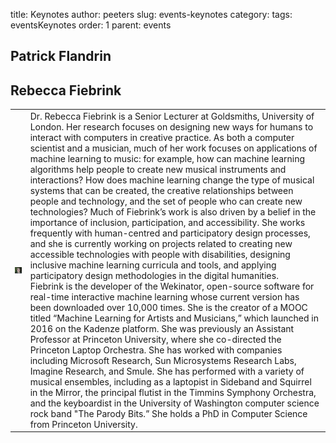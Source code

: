 title: Keynotes
author: peeters
slug: events-keynotes
category:
tags: eventsKeynotes
order: 1
parent: events

## Patrick Flandrin

## Rebecca Fiebrink

<TABLE>

<TR>
<TD>
<img src="../images/people_fiebrink_200.png">
</TD>
<TD>
Dr. Rebecca Fiebrink is a Senior Lecturer at Goldsmiths, University of London.  Her research focuses on designing new ways for humans to interact with computers in creative practice. As both a computer scientist and a musician, much of her work focuses on applications of machine learning to music: for example, how can machine learning algorithms help people to create new musical instruments and interactions? How does machine learning change the type of musical systems that can be created, the creative relationships between people and technology, and the set of people who can create new technologies? Much of Fiebrink’s work is also driven by a belief in the importance of inclusion, participation, and accessibility. She works frequently with human-centred and participatory design processes, and she is currently working on projects related to creating new accessible technologies with people with disabilities, designing inclusive machine learning curricula and tools, and applying participatory design methodologies in the digital humanities.
<BR>
Fiebrink is the developer of the Wekinator, open-source software for real-time interactive machine learning whose current version has been downloaded over 10,000 times. She is the creator of a MOOC titled “Machine Learning for Artists and Musicians,” which launched in 2016 on the Kadenze platform.  She was previously an Assistant Professor at Princeton University, where she co-directed the Princeton Laptop Orchestra. She has worked with companies including Microsoft Research, Sun Microsystems Research Labs, Imagine Research, and Smule. She has performed with a variety of musical ensembles, including as a laptopist in Sideband and Squirrel in the Mirror, the principal flutist in the Timmins Symphony Orchestra, and the keyboardist in the University of Washington computer science rock band "The Parody Bits.” She holds a PhD in Computer Science from Princeton University.
</TD>
</TR>

</TABLE>
